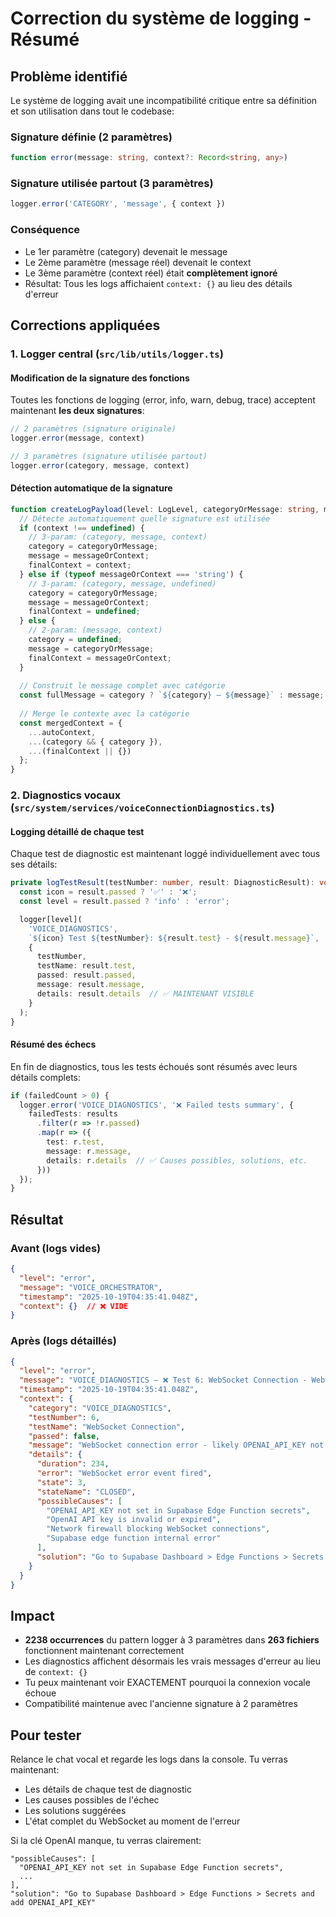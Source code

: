 # Correction du système de logging - Résumé

## Problème identifié

Le système de logging avait une incompatibilité critique entre sa définition et son utilisation dans tout le codebase:

### Signature définie (2 paramètres)
```typescript
function error(message: string, context?: Record<string, any>)
```

### Signature utilisée partout (3 paramètres)
```typescript
logger.error('CATEGORY', 'message', { context })
```

### Conséquence
- Le 1er paramètre (category) devenait le message
- Le 2ème paramètre (message réel) devenait le context
- Le 3ème paramètre (context réel) était **complètement ignoré**
- Résultat: Tous les logs affichaient `context: {}` au lieu des détails d'erreur

## Corrections appliquées

### 1. Logger central (`src/lib/utils/logger.ts`)

#### Modification de la signature des fonctions
Toutes les fonctions de logging (error, info, warn, debug, trace) acceptent maintenant **les deux signatures**:

```typescript
// 2 paramètres (signature originale)
logger.error(message, context)

// 3 paramètres (signature utilisée partout)
logger.error(category, message, context)
```

#### Détection automatique de la signature
```typescript
function createLogPayload(level: LogLevel, categoryOrMessage: string, messageOrContext?: any, context?: any) {
  // Détecte automatiquement quelle signature est utilisée
  if (context !== undefined) {
    // 3-param: (category, message, context)
    category = categoryOrMessage;
    message = messageOrContext;
    finalContext = context;
  } else if (typeof messageOrContext === 'string') {
    // 3-param: (category, message, undefined)
    category = categoryOrMessage;
    message = messageOrContext;
    finalContext = undefined;
  } else {
    // 2-param: (message, context)
    category = undefined;
    message = categoryOrMessage;
    finalContext = messageOrContext;
  }
  
  // Construit le message complet avec catégorie
  const fullMessage = category ? `${category} — ${message}` : message;
  
  // Merge le contexte avec la catégorie
  const mergedContext = {
    ...autoContext,
    ...(category && { category }),
    ...(finalContext || {})
  };
}
```

### 2. Diagnostics vocaux (`src/system/services/voiceConnectionDiagnostics.ts`)

#### Logging détaillé de chaque test
Chaque test de diagnostic est maintenant loggé individuellement avec tous ses détails:

```typescript
private logTestResult(testNumber: number, result: DiagnosticResult): void {
  const icon = result.passed ? '✅' : '❌';
  const level = result.passed ? 'info' : 'error';

  logger[level](
    'VOICE_DIAGNOSTICS',
    `${icon} Test ${testNumber}: ${result.test} - ${result.message}`,
    {
      testNumber,
      testName: result.test,
      passed: result.passed,
      message: result.message,
      details: result.details  // ✅ MAINTENANT VISIBLE
    }
  );
}
```

#### Résumé des échecs
En fin de diagnostics, tous les tests échoués sont résumés avec leurs détails complets:

```typescript
if (failedCount > 0) {
  logger.error('VOICE_DIAGNOSTICS', '❌ Failed tests summary', {
    failedTests: results
      .filter(r => !r.passed)
      .map(r => ({
        test: r.test,
        message: r.message,
        details: r.details  // ✅ Causes possibles, solutions, etc.
      }))
  });
}
```

## Résultat

### Avant (logs vides)
```json
{
  "level": "error",
  "message": "VOICE_ORCHESTRATOR",
  "timestamp": "2025-10-19T04:35:41.048Z",
  "context": {}  // ❌ VIDE
}
```

### Après (logs détaillés)
```json
{
  "level": "error",
  "message": "VOICE_DIAGNOSTICS — ❌ Test 6: WebSocket Connection - WebSocket connection error",
  "timestamp": "2025-10-19T04:35:41.048Z",
  "context": {
    "category": "VOICE_DIAGNOSTICS",
    "testNumber": 6,
    "testName": "WebSocket Connection",
    "passed": false,
    "message": "WebSocket connection error - likely OPENAI_API_KEY not configured",
    "details": {
      "duration": 234,
      "error": "WebSocket error event fired",
      "state": 3,
      "stateName": "CLOSED",
      "possibleCauses": [
        "OPENAI_API_KEY not set in Supabase Edge Function secrets",
        "OpenAI API key is invalid or expired",
        "Network firewall blocking WebSocket connections",
        "Supabase edge function internal error"
      ],
      "solution": "Go to Supabase Dashboard > Edge Functions > Secrets and add OPENAI_API_KEY"
    }
  }
}
```

## Impact

- **2238 occurrences** du pattern logger à 3 paramètres dans **263 fichiers** fonctionnent maintenant correctement
- Les diagnostics affichent désormais les vrais messages d'erreur au lieu de `context: {}`
- Tu peux maintenant voir EXACTEMENT pourquoi la connexion vocale échoue
- Compatibilité maintenue avec l'ancienne signature à 2 paramètres

## Pour tester

Relance le chat vocal et regarde les logs dans la console. Tu verras maintenant:
- Les détails de chaque test de diagnostic
- Les causes possibles de l'échec
- Les solutions suggérées
- L'état complet du WebSocket au moment de l'erreur

Si la clé OpenAI manque, tu verras clairement:
```
"possibleCauses": [
  "OPENAI_API_KEY not set in Supabase Edge Function secrets",
  ...
],
"solution": "Go to Supabase Dashboard > Edge Functions > Secrets and add OPENAI_API_KEY"
```
